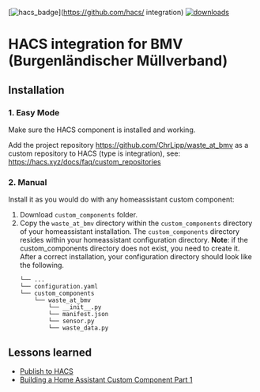 [![hacs_badge](https://img.shields.io/badge/HACS-Custom-41BDF5.svg)](https://github.com/hacs/
integration)
[![downloads](https://img.shields.io/github/downloads/ChrLipp/waste_at_bmv/total.svg)](https://img.shields.io/github/downloads//ChrLipp/waste_at_bmv/total.svg)

# HACS integration for BMV (Burgenländischer Müllverband)

## Installation

### 1. Easy Mode

Make sure the HACS component is installed and working.

Add the project repository https://github.com/ChrLipp/waste_at_bmv as a custom repository to HACS
(type is integration), see: https://hacs.xyz/docs/faq/custom_repositories

### 2. Manual

Install it as you would do with any homeassistant custom component:

1. Download `custom_components` folder.
2. Copy the `waste_at_bmv` directory within the `custom_components` directory of your homeassistant installation. The `custom_components` directory resides within your homeassistant configuration directory.
**Note**: if the custom_components directory does not exist, you need to create it.
After a correct installation, your configuration directory should look like the following.
    ```
    └── ...
    └── configuration.yaml
    └── custom_components
        └── waste_at_bmv
            └── __init__.py
            └── manifest.json
            └── sensor.py
            └── waste_data.py
    ```

## Lessons learned

- [Publish to HACS](https://hacs.xyz/docs/publish/start)
- [Building a Home Assistant Custom Component Part 1](https://aarongodfrey.dev/home%20automation/building_a_home_assistant_custom_component_part_1/)
